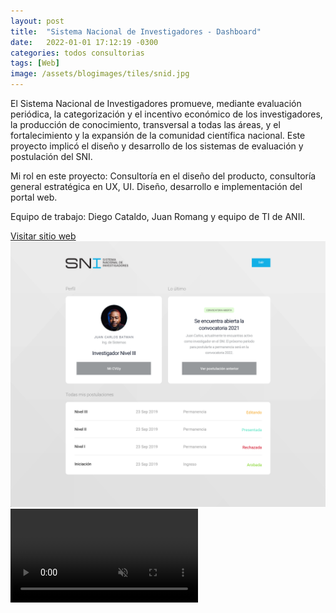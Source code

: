 ```yaml
---
layout: post
title:  "Sistema Nacional de Investigadores - Dashboard"
date:   2022-01-01 17:12:19 -0300
categories: todos consultorias
tags: [Web]
image: /assets/blogimages/tiles/snid.jpg
---
```

El Sistema Nacional de Investigadores promueve, mediante evaluación periódica, la categorización y el incentivo económico de los investigadores, la producción de conocimiento, transversal a todas las áreas, y el fortalecimiento y la expansión de la comunidad científica nacional. Este proyecto implicó el diseño y desarrollo de los sistemas de evaluación y postulación del SNI. 

Mi rol en este proyecto: Consultoría en el diseño del producto, consultoría general estratégica en UX, UI. Diseño, desarrollo e implementación del portal web.

Equipo de trabajo: Diego Cataldo, Juan Romang y equipo de TI de ANII.

[Visitar sitio web](https://postulacion.sni.org.uy/)
<img class="post-image-full" src="/assets/blogimages/snid-1.png">
<video autobuffer autoPlay loop muted><source src="/assets/blogimages/snid-2.mp4" type="video/mp4" /></video>
